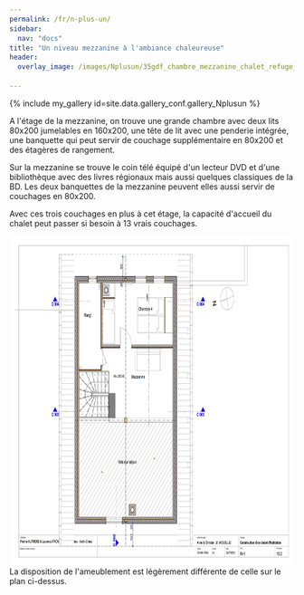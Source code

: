 ```yaml
---
permalink: /fr/n-plus-un/
sidebar:
  nav: "docs"
title: "Un niveau mezzanine à l'ambiance chaleureuse"
header:
  overlay_image: /images/Nplusun/35gdf_chambre_mezzanine_chalet_refuge_montgesin_plagne.jpg
  
---
```


{% include my_gallery id=site.data.gallery_conf.gallery_Nplusun %}

A l'étage de la mezzanine, on trouve une grande chambre avec deux lits 80x200 jumelables en 160x200, une tête de lit avec une penderie intégrée, une banquette qui peut servir de couchage supplémentaire en 80x200 et des étagères de rangement.


Sur la mezzanine se trouve le coin télé équipé d'un lecteur DVD et d'une bibliothèque avec des livres régionaux mais aussi quelques classiques de la BD. Les deux banquettes de la mezzanine peuvent elles aussi servir de couchages en 80x200.


Avec ces trois couchages en plus à cet étage, la capacité d'accueil du chalet peut passer si besoin à 13 vrais couchages.


<img style="display: block; margin-left: auto; margin-right: auto;" src="/images/plans/planR1JPEG.jpg" alt="" width="730" height="584" />
La disposition de l'ameublement est légèrement différente de celle sur le plan ci-dessus.
